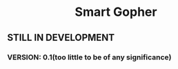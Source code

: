[](https://github.com/retrovisionagain/smartgopher/blob/main/photos/smartgopher.png)

<div align="center">
  <h1>Smart Gopher</h1>
</div>
<div>
  <h2>STILL IN DEVELOPMENT</h2>
  <h3>VERSION: 0.1(too little to be of any significance)</h3>
</div>
